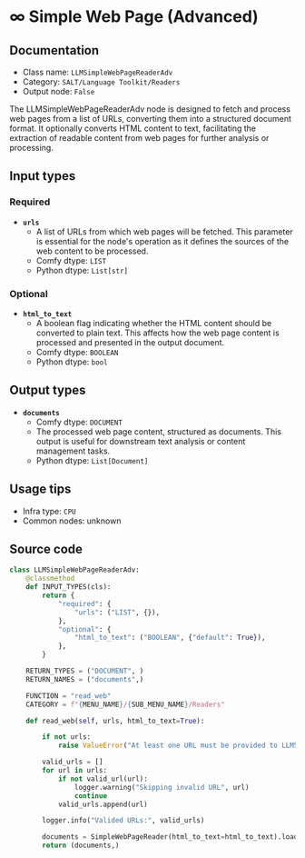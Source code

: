 # ∞ Simple Web Page (Advanced)
## Documentation
- Class name: `LLMSimpleWebPageReaderAdv`
- Category: `SALT/Language Toolkit/Readers`
- Output node: `False`

The LLMSimpleWebPageReaderAdv node is designed to fetch and process web pages from a list of URLs, converting them into a structured document format. It optionally converts HTML content to text, facilitating the extraction of readable content from web pages for further analysis or processing.
## Input types
### Required
- **`urls`**
    - A list of URLs from which web pages will be fetched. This parameter is essential for the node's operation as it defines the sources of the web content to be processed.
    - Comfy dtype: `LIST`
    - Python dtype: `List[str]`
### Optional
- **`html_to_text`**
    - A boolean flag indicating whether the HTML content should be converted to plain text. This affects how the web page content is processed and presented in the output document.
    - Comfy dtype: `BOOLEAN`
    - Python dtype: `bool`
## Output types
- **`documents`**
    - Comfy dtype: `DOCUMENT`
    - The processed web page content, structured as documents. This output is useful for downstream text analysis or content management tasks.
    - Python dtype: `List[Document]`
## Usage tips
- Infra type: `CPU`
- Common nodes: unknown


## Source code
```python
class LLMSimpleWebPageReaderAdv:
    @classmethod
    def INPUT_TYPES(cls):
        return {
            "required": {
                "urls": ("LIST", {}),
            },
            "optional": {
                "html_to_text": ("BOOLEAN", {"default": True}),
            },
        }

    RETURN_TYPES = ("DOCUMENT", )
    RETURN_NAMES = ("documents",)

    FUNCTION = "read_web"
    CATEGORY = f"{MENU_NAME}/{SUB_MENU_NAME}/Readers"

    def read_web(self, urls, html_to_text=True):

        if not urls:
            raise ValueError("At least one URL must be provided to LLMSimpleWebPageReaderAdv")

        valid_urls = []
        for url in urls:
            if not valid_url(url):
                logger.warning("Skipping invalid URL", url)
                continue
            valid_urls.append(url)

        logger.info("Valided URLs:", valid_urls)

        documents = SimpleWebPageReader(html_to_text=html_to_text).load_data(valid_urls)
        return (documents,)

```
